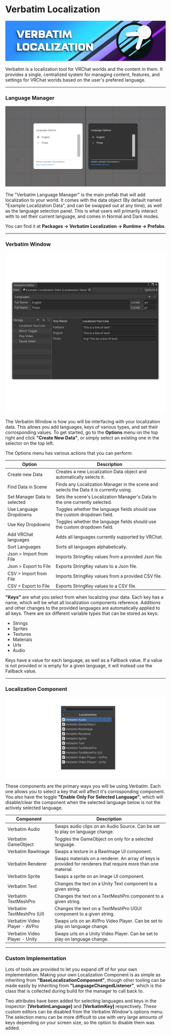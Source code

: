 # Verbatim Localization
![Verbatim Icon](https://github.com/VirtualVisions/Verbatim-Documentation/blob/main/Images/ReadMe%20Banner.png)

Verbatim is a localization tool for VRChat worlds and the content in them.
It provides a single, centralized system for managing content, features, and settings for VRChat worlds based on the user's prefered language.

---
### Language Manager
![Language Manager](https://github.com/VirtualVisions/Verbatim-Documentation/blob/main/Images/LanguageManager.png)

The "Verbatim Language Manager" is the main prefab that will add localization to your world.
It comes with the data object (By default named "Example Localization Data", and can be swapped out at any time), as well as the language selection panel.
This is what users will primarily interact with to set their current language, and comes in Normal and Dark modes.

You can find it at **Packages -> Verbatim Localization -> Runtime -> Prefabs**.

---

### Verbatim Window
![Verbatim Window](https://github.com/VirtualVisions/Verbatim-Documentation/blob/main/Images/VerbatimWindow.png)

The Verbatim Window is how you will be interfacing with your localization data.
This allows you add languages, keys of various types, and set their corrosponding values.
To get started, go to the **Options** menu on the top right and click **"Create New Data"**, or simply select an existing one in the selector on the top left.

The Options menu has various actions that you can perform:

| Option | Description |
| ----------- | ----------- |
| Create new Data | Creates a new Localization Data object and automatically selects it. |
| Find Data in Scene | Finds any Localization Manager in the scene and selects the Data it is currently using. |
| Set Manager Data to selected | Sets the scene's Localization Manager's Data to the one currently selected. |
| Use Language Dropdowns | Toggles whether the language fields should use the custom dropdown field. |
| Use Key Dropdowns | Toggles whether the language fields should use the custom dropdown field. |
| Add VRChat languages | Adds all languages currently supported by VRChat. |
| Sort Languages | Sorts all languages alphabetically. |
| Json > Import from File | Imports StringKey values from a provided Json file. |
| Json > Export to File | Exports StringKey values to a Json file. |
| CSV > Import from File | Imports StringKey values from a provided CSV file. |
| CSV > Export to File | Exports StringKey values to a CSV file. |

**"Keys"** are what you select from when localizing your data.
Each key has a name, which will be what all localization components reference.
Additions and other changes to the provided languages are automatically applied to all keys.
There are six different variable types that can be stored as keys:
- Strings
- Sprites
- Textures
- Materials
- Urls
- Audio

Keys have a value for each language, as well as a Fallback value.
If a value is not provided or is empty for a given language, it will instead use the Fallback value.

---

### Localization Component
![Verbatim Window](https://github.com/VirtualVisions/Verbatim-Documentation/blob/main/Images/LocalizationComponents.png)

These components are the primary ways you will be using Verbatim.
Each one allows you to select a key that will affect it's corrosponding component.
You also have the toggle **"Enable Only For Selected Language"**, which will disable/clear the component when the selected language below is not the actively selected language.

| Component | Description |
| ----------- | ----------- |
| Verbatim Audio | Swaps audio clips on an Audio Source. Can be set to play on language change. |
| Verbatim GameObject | Toggles the GameObject on only for a selected language. |
| Verbatim RawImage | Swaps a texture in a RawImage UI component. |
| Verbatim Renderer | Swaps materials on a renderer. An array of keys is provided for renderers that require more than one material. |
| Verbatim Sprite | Swaps a sprite on an Image UI component. |
| Verbatim Text | Changes the text on a Unity Text component to a given string. |
| Verbatim TextMeshPro | Changes the text on a TextMeshPro component to a given string. |
| Verbatim TextMeshPro (UI) | Changes the text on a TextMeshPro UGUI component to a given string. |
| Verbatim Video Player - AVPro | Swaps urls on an AVPro Video Player. Can be set to play on language change. |
| Verbatim Video Player - Unity | Swaps urls on a Unity Video Player. Can be set to play on language change. |

---
### Custom Implementation

Lots of tools are provided to let you expand off of for your own implementation.
Making your own Localization Component is as simple as inheriting from **"BaseLocalizationComponent"**, though other tooling can be made easily by inheriting from **"LanguageChangedListener"**, which is the class that is collected during build for the manager to call back to.

Two attributes have been added for selecting languages and keys in the inspector: **[VerbatimLanguage]** and **[VerbatimKey]** respectively.
These custom editors can be disabled from the Verbatim Window's options menu.
The selection menu can be more difficult to use with very large amounts of keys depending on your screen size, so the option to disable them was added.